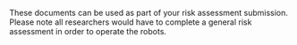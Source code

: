 These documents can be used as part of your risk assessment submission. Please note all researchers would have to complete a general risk assessment in order to operate the robots.
